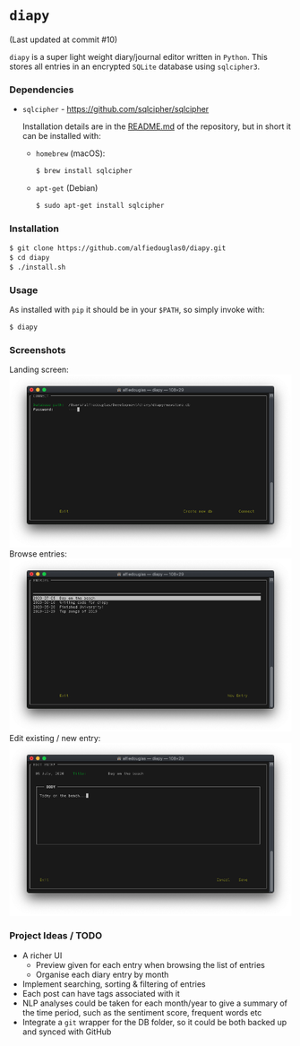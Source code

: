 # `diapy`
(Last updated at commit #10)

`diapy` is a super light weight diary/journal editor written in `Python`. This stores all entries in an encrypted `SQLite` database using `sqlcipher3`.

### Dependencies
- `sqlcipher`  -  https://github.com/sqlcipher/sqlcipher

   Installation details are in the [README.md](https://github.com/sqlcipher/sqlcipher/blob/master/README.md) of the repository, but in short it can be installed with:
   - `homebrew` (macOS):
     ```sh 
     $ brew install sqlcipher
     ```
    - `apt-get` (Debian)
      ``` sh
      $ sudo apt-get install sqlcipher 
      ```
     

### Installation

```sh
$ git clone https://github.com/alfiedouglas0/diapy.git
$ cd diapy
$ ./install.sh
```

### Usage

As installed with `pip` it should be in your `$PATH`, so simply invoke with:

```sh
$ diapy
```

### Screenshots 

Landing screen:
![Screenshot of the 'connect to database' screen](screenshots/login.png "Connect to DB")
Browse entries:
![Screenshot of the 'entries list' screen](screenshots/entries_list.png "Entries list")
Edit existing / new entry: 
![Screenshot of the 'editing entry' entries list' screen](screenshots/editing_entry.png "Editing entry")


### Project Ideas / TODO
  - A richer UI
    - Preview given for each entry when browsing the list of entries
    - Organise each diary entry by month
  - Implement searching, sorting & filtering of entries
  - Each post can have tags associated with it
  - NLP analyses could be taken for each month/year to give a summary of the time period, such as the sentiment score, frequent words etc
  - Integrate a `git` wrapper for the DB folder, so it could be both backed up and synced with GitHub

